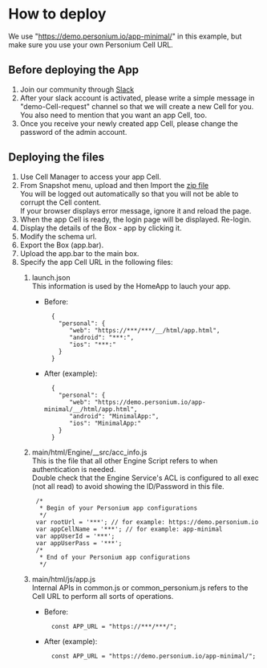 # How to deploy  
We use "https://demo.personium.io/app-minimal/" in this example, but make sure you use your own Personium Cell URL.  

## Before deploying the App  
1. Join our community through [Slack](https://docs.google.com/forms/d/e/1FAIpQLSeup_VHnO09yB0r-pfQuQPSZkxZrVsisiFlSuNf0MPnUFKKGw/viewform?c=0&w=1)  
1. After your slack account is activated, please write a simple message in "demo-Cell-request" channel so that we will create a new Cell for you.  
You also need to mention that you want an app Cell, too.  
1. Once you receive your newly created app Cell, please change the password of the admin account.  

## Deploying the files  
1. Use Cell Manager to access your app Cell.  
1. From Snapshot menu, upload and then Import the [zip file](/app-minimal-clone.zip)  
You will be logged out automatically so that you will not be able to corrupt the Cell content.  
If your browser displays error message, ignore it and reload the page.
1. When the app Cell is ready, the login page will be displayed.  Re-login.  
1. Display the details of the Box - app by clicking it.  
1. Modify the schema url.  
1. Export the Box (app.bar).  
1. Upload the app.bar to the main box.  
1. Specify the app Cell URL in the following files:  
    1. launch.json  
    This information is used by the HomeApp to lauch your app.  
        - Before:  

                {
                  "personal": {
                     "web": "https://***/***/__/html/app.html",
                     "android": "***:",
                     "ios": "***:"
                  }
                }

        - After (example):  

                {
                  "personal": {
                     "web": "https://demo.personium.io/app-minimal/__/html/app.html",
                     "android": "MinimalApp:",
                     "ios": "MinimalApp:"
                  }
                }

    1. main/html/Engine/__src/acc_info.js  
    This is the file that all other Engine Script refers to when authentication is needed.  
    Double check that the Engine Service's ACL is configured to all exec (not all read) to avoid showing the ID/Password in this file. 

            /*
             * Begin of your Personium app configurations
             */
            var rootUrl = '***'; // for example: https://demo.personium.io
            var appCellName = '***'; // for example: app-minimal
            var appUserId = '***';
            var appUserPass = '***';
            /*
             * End of your Personium app configurations
             */

    1. main/html/js/app.js  
    Internal APIs in common.js or common_personium.js refers to the Cell URL to perform all sorts of operations.  
        - Before:  

                const APP_URL = "https://***/***/";

        - After (example):  

                const APP_URL = "https://demo.personium.io/app-minimal/";
